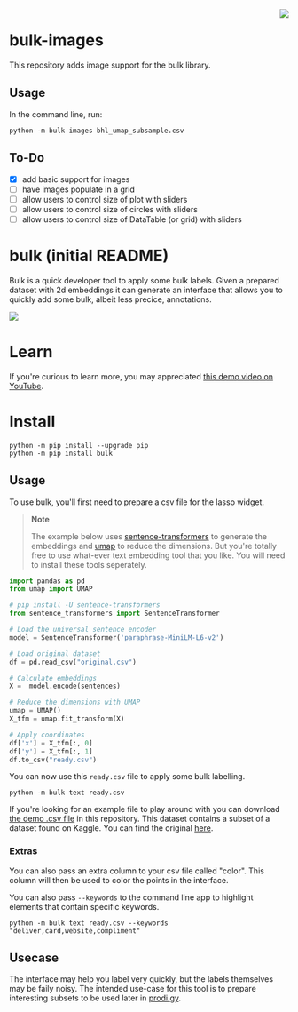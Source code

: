 <img src="lasso.svg" align="right" >

# bulk-images
This repository adds image support for the bulk library.

## Usage
In the command line, run:
```
python -m bulk images bhl_umap_subsample.csv
```

## To-Do
- [x] add basic support for images
- [ ] have images populate in a grid
- [ ] allow users to control size of plot with sliders
- [ ] allow users to control size of circles with sliders
- [ ] allow users to control size of DataTable (or grid) with sliders

# bulk (initial README)

Bulk is a quick developer tool to apply some bulk labels. Given a prepared dataset with 2d embeddings it can generate an interface that allows you to quickly add some bulk, albeit less precice, annotations.

![](screenshot.png)

# Learn

If you're curious to learn more, you may appreciated [this demo video on YouTube](https://www.youtube.com/watch?v=gDk7_f3ovIk&ab_channel=Explosion).

# Install

```
python -m pip install --upgrade pip
python -m pip install bulk
```

## Usage

To use bulk, you'll first need to prepare a csv file for the lasso widget.

> **Note**
>
> The example below uses [sentence-transformers](https://www.sbert.net/) to generate the embeddings and [umap](https://umap-learn.readthedocs.io/) to reduce the dimensions. But you're  totally free to use what-ever text embedding tool that you like. You will need to install these tools seperately.

```python
import pandas as pd
from umap import UMAP

# pip install -U sentence-transformers
from sentence_transformers import SentenceTransformer

# Load the universal sentence encoder
model = SentenceTransformer('paraphrase-MiniLM-L6-v2')

# Load original dataset
df = pd.read_csv("original.csv")

# Calculate embeddings
X =  model.encode(sentences)

# Reduce the dimensions with UMAP
umap = UMAP()
X_tfm = umap.fit_transform(X)

# Apply coordinates
df['x'] = X_tfm[:, 0]
df['y'] = X_tfm[:, 1]
df.to_csv("ready.csv")
```

You can now use this `ready.csv` file to apply some bulk labelling.

```
python -m bulk text ready.csv
```

If you're looking for an example file to play around with you can download
[the demo .csv file](https://github.com/koaning/bulk/blob/main/cluestarred.csv) in this repository. This dataset
contains a subset of a dataset found on Kaggle. You can find the original [here](https://www.kaggle.com/datasets/thoughtvector/customer-support-on-twitter).

### Extras

You can also pass an extra column to your csv file called "color". This column will then be used to color the points in the interface.

You can also pass `--keywords` to the command line app to highlight elements that contain specific keywords.

```
python -m bulk text ready.csv --keywords "deliver,card,website,compliment"
```

## Usecase

The interface may help you label very quickly, but the labels themselves may be faily noisy. The intended use-case for this tool is to prepare interesting subsets to be used later in [prodi.gy](https://prodi.gy).
